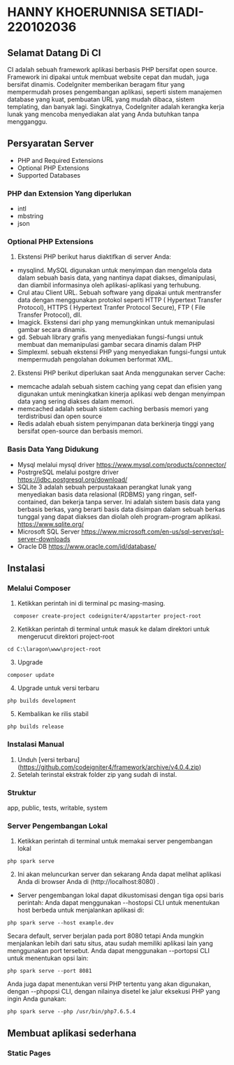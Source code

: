 # HANNY KHOERUNNISA SETIADI-220102036

## Selamat Datang Di CI
CI adalah sebuah framework aplikasi berbasis PHP bersifat open source. Framework ini dipakai untuk membuat website cepat dan mudah, juga bersifat dinamis. CodeIgniter memberikan beragam fitur yang mempermudah proses pengembangan aplikasi, seperti sistem manajemen database yang kuat, pembuatan URL yang mudah dibaca, sistem templating, dan banyak lagi.
Singkatnya, CodeIgniter adalah kerangka kerja lunak yang mencoba menyediakan alat yang Anda butuhkan tanpa mengganggu.
## Persyaratan Server
- PHP and Required Extensions
- Optional PHP Extensions
- Supported Databases
### PHP dan Extension Yang diperlukan
- intl
- mbstring
- json

### Optional PHP Extensions
1. Ekstensi PHP berikut harus diaktifkan di server Anda:
- mysqlind. MySQL digunakan untuk menyimpan dan mengelola data dalam sebuah basis data, yang nantinya dapat diakses, dimanipulasi, dan diambil informasinya oleh aplikasi-aplikasi yang terhubung. 
- Crul atau Client URL. Sebuah software yang dipakai untuk mentransfer data dengan menggunakan protokol seperti HTTP ( Hypertext Transfer Protocol), HTTPS ( Hypertext Tranfer Protocol Secure), FTP ( File Transfer Protocol), dll.
- Imagick. Ekstensi dari php yang memungkinkan untuk memanipulasi gambar secara dinamis.
- gd. Sebuah library grafis yang menyediakan fungsi-fungsi untuk membuat dan memanipulasi gambar secara dinamis dalam PHP
- Simplexml. sebuah ekstensi PHP yang menyediakan fungsi-fungsi untuk mempermudah pengolahan dokumen berformat XML.
2. Ekstensi PHP berikut diperlukan saat Anda menggunakan server Cache:
- memcache adalah sebuah sistem caching yang cepat dan efisien yang digunakan untuk meningkatkan kinerja aplikasi web dengan menyimpan data yang sering diakses dalam memori.
- memcached adalah sebuah sistem caching berbasis memori yang terdistribusi dan open source
- Redis adalah ebuah sistem penyimpanan data berkinerja tinggi yang bersifat open-source dan berbasis memori.
### Basis Data Yang Didukung
- Mysql melalui mysql driver https://www.mysql.com/products/connector/
- PostrgreSQL melalui postgre driver https://jdbc.postgresql.org/download/
- SQLite 3 adalah sebuah perpustakaan perangkat lunak yang menyediakan basis data relasional (RDBMS) yang ringan, self-contained, dan bekerja tanpa server. Ini adalah sistem basis data yang berbasis berkas, yang berarti basis data disimpan dalam sebuah berkas tunggal yang dapat diakses dan diolah oleh program-program aplikasi. https://www.sqlite.org/
- Microsoft SQL Server https://www.microsoft.com/en-us/sql-server/sql-server-downloads
- Oracle DB https://www.oracle.com/id/database/
## Instalasi
### Melalui Composer
1. Ketikkan perintah ini di terminal pc masing-masing.
 ```shell
   composer create-project codeigniter4/appstarter project-root
 ```
2. Ketikkan perintah di terminal untuk masuk ke dalam  direktori untuk mengerucut direktori project-root
 ```shell
cd C:\laragon\www\project-root
```
3. Upgrade

```shell
composer update
```
4. Upgrade untuk versi terbaru
```shell
php builds development
```
5. Kembalikan ke rilis stabil
```shell
php builds release
```
### Instalasi Manual
1. Unduh [versi terbaru] (https://github.com/codeigniter4/framework/archive/v4.0.4.zip)
2. Setelah terinstal ekstrak folder zip yang sudah di instal.
### Struktur
app, public, tests, writable, system

### Server Pengembangan Lokal
1. Ketikkan perintah di terminal untuk memakai server pengembangan lokal
```shell
php spark serve
```
2. Ini akan meluncurkan server dan sekarang Anda dapat melihat aplikasi Anda di browser Anda di (http://localhost:8080) .
- Server pengembangan lokal dapat dikustomisasi dengan tiga opsi baris perintah:
Anda dapat menggunakan --hostopsi CLI untuk menentukan host berbeda untuk menjalankan aplikasi di:
```shell
php spark serve --host example.dev
```
Secara default, server berjalan pada port 8080 tetapi Anda mungkin menjalankan lebih dari satu situs, atau sudah memiliki aplikasi lain yang menggunakan port tersebut. Anda dapat menggunakan --portopsi CLI untuk menentukan opsi lain:
```shell
php spark serve --port 8081
```
Anda juga dapat menentukan versi PHP tertentu yang akan digunakan, dengan --phpopsi CLI, dengan nilainya disetel ke jalur eksekusi PHP yang ingin Anda gunakan:
```shell
php spark serve --php /usr/bin/php7.6.5.4
```
## Membuat aplikasi sederhana
### Static Pages







